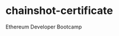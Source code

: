 # chainshot-certificate
Ethereum Developer Bootcamp

<object data="https://github.com/0xhaz/chainshot-certificate/blob/main/HAZRIENNE_AHMAD_FEISAL.pdf" type="application/pdf">
    <embed src="https://github.com/0xhaz/chainshot-certificate/blob/main/HAZRIENNE_AHMAD_FEISAL.pdf" type="application/pdf" />
</object>


